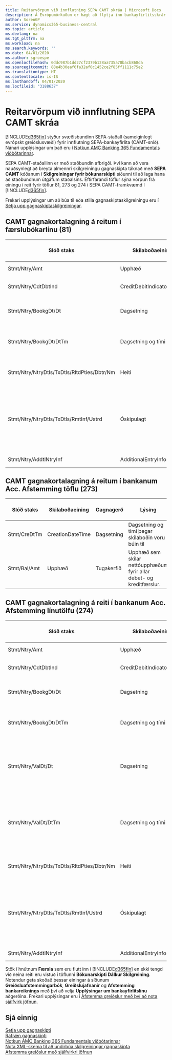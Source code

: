 ```yaml
---
title: Reitarvörpum við innflutning SEPA CAMT skráa | Microsoft Docs
description: Á Evrópumörkuðum er hægt að flytja inn bankayfirlitsskrár með svæðisbundnum SEPA stöðlum (sameiginlegt evrópskt greiðslusvæði).
author: SorenGP
ms.service: dynamics365-business-central
ms.topic: article
ms.devlang: na
ms.tgt_pltfrm: na
ms.workload: na
ms.search.keywords: ''
ms.date: 04/01/2020
ms.author: sgroespe
ms.openlocfilehash: 0ddc987b1dd27cf2379b128aa735a78bacb868da
ms.sourcegitcommit: 88e4b30eaf6fa32af0c1452ce2f85ff1111c75e2
ms.translationtype: HT
ms.contentlocale: is-IS
ms.lasthandoff: 04/01/2020
ms.locfileid: "3188637"
---
```

# <a name="field-mapping-when-importing-sepa-camt-files"></a>Reitarvörpum við innflutning SEPA CAMT skráa
[!INCLUDE[d365fin](includes/d365fin_md.md)] styður svæðisbundinn SEPA-staðall (sameiginlegt evrópskt greiðslusvæði) fyrir innflutning SEPA-bankayfirlita (CAMT-snið). Nánari upplýsingar um það eru í [Notkun AMC Banking 365 Fundamentals viðbótarinnar](ui-extensions-amc-banking.md).  

 SEPA CAMT-staðallinn er með staðbundin afbrigði. Því kann að vera nauðsynlegt að breyta almennri skilgreiningu gagnaskipta táknað með **SEPA CAMT** kóðanum í **Skilgreiningar fyrir bókunarskipti** síðunni til að laga hana að staðbundnum útgáfum staðalsins. Eftirfarandi töflur sýna vörpun frá einingu í reit fyrir töflur 81, 273 og 274 í SEPA CAMT-framkvæmd í [!INCLUDE[d365fin](includes/d365fin_md.md)].  

 Frekari upplýsingar um að búa til eða stilla gagnaskiptaskilgreiningu eru í [Setja upp gagnaskiptaskilgreiningar](across-how-to-set-up-data-exchange-definitions.md).  

## <a name="camt-data-mapping-to-fields-in-the-general-journal-table-81"></a>CAMT gagnakortalagning á reitum í færslubókarlínu (81)  

|Slóð staks|Skilaboðaeining|Gagnagerð|Lýsing|Auðkenni neikvæðs formerkis|Nr. reits|Heiti reits|  
|------------------|---------------------|---------------|-----------------|-------------------------------|---------------|----------------|  
|Stmt/Ntry/Amt|Upphæð|Tugakerfið|Peningaupphæð reiðufésfærslunnar.||13|Upphæð|  
|Stmt/Ntry/CdtDbtInd|CreditDebitIndicator|Texti|Sýnir hvort færsla er kredit-eða debet færslu|DBIT|13|Upphæð|  
|Stmt/Ntry/BookgDt/Dt|Dagsetning|Dagsetning|Dagsetning þegar færsla er bókuð á reikning á bókum reikningsstofnunar||5|Bókunardags.|  
|Stmt/Ntry/BookgDt/DtTm|Dagsetning og tími|Dagsetning og tími|Dagsetning og tími þegar færsla er bókuð á reikning á bókum reikningsstofnunar||5|Bókunardags.|  
|Stmt/Ntry/NtryDtls/TxDtls/RltdPties/Dbtr/Nm|Heiti|Texti|Nafn aðilans sem skuldar lánveitanda (til þrautavara) tiltekna fjárhæð.||1221|Upplýsingar um greiðanda|  
|Stmt/Ntry/NtryDtls/TxDtls/RmtInf/Ustrd|Óskipulagt|Texti|Upplýsingarnar til að gera samsvörun / afstemmingu á færslu með þeim vörum sem greiðsla er ætlað að stemma af, svo sem viðskiptareikningar í reikningskröfukerfi í ómótaðan formi||8|Lýsing|  
|Stmt/Ntry/AddtlNtryInf|AdditionalEntryInformation|Texti|Viðbótarupplýsingar um færslu||1222|Færsluupplýsingar|  

## <a name="camt-data-mapping-to-fields-in-the-bank-acc-reconciliation-table-273"></a>CAMT gagnakortalagning á reitum í bankanum Acc. Afstemming töflu (273)  

|Slóð staks|Skilaboðaeining|Gagnagerð|Lýsing|Auðkenni neikvæðs formerkis|Nr. reits|Heiti reits|  
|------------------|---------------------|---------------|-----------------|-------------------------------|---------------|----------------|  
|Stmt/CreDtTm|CreationDateTime|Dagsetning|Dagsetning og tími þegar skilaboðin voru búin til||3|Dags. yfirlits|  
|Stmt/Bal/Amt|Upphæð|Tugakerfið|Upphæð sem skilar nettóupphæðum fyrir allar debet- og kreditfærslur.||4|Lokastaða yfirlits|  

## <a name="camt-data-mapping-to-fields-in-the-bank-acc-reconciliation-line-table-274"></a>CAMT gagnakortalagning á reiti í bankanum Acc. Afstemming línutölfu (274)  

|Slóð staks|Skilaboðaeining|Gagnagerð|Lýsing|Auðkenni neikvæðs formerkis|Nr. reits|Heiti reits|  
|------------------|---------------------|---------------|-----------------|-------------------------------|---------------|----------------|  
|Stmt/Ntry/Amt|Upphæð|Tugakerfið|Peningaupphæð reiðufésfærslunnar.||7|Upphæð yfirlits|  
|Stmt/Ntry/CdtDbtInd|CreditDebitIndicator|Texti|Sýnir hvort færsla er kredit-eða debet færslu|DBIT|7|Upphæð yfirlits|  
|Stmt/Ntry/BookgDt/Dt|Dagsetning|Dagsetning|Dagsetning þegar færsla er bókuð á reikning á bókum reikningsstofnunar||5|Dags. færslu|  
|Stmt/Ntry/BookgDt/DtTm|Dagsetning og tími|Dagsetning og tími|Dagsetning og tími þegar færsla er bókuð á reikning á bókum reikningsstofnunar||5|Dags. færslu|  
|Stmt/Ntry/ValDt/Dt|Dagsetning|Dagsetning|Dagsetning þegar eignir verða í boði til reikningseiganda við kreditfærslu, eða hætta að vera til staðar til reikningseiganda við debetfærslu||12|Gildisdagur|  
|Stmt/Ntry/ValDt/DtTm|Dagsetning og tími|Dagsetning og tími|Dagsetning og tími þegar eignir verða í boði til reikningseiganda við kreditfærslu, eða hætta að vera til staðar til reikningseiganda við debetfærslu||12|Gildisdagur|  
|Stmt/Ntry/NtryDtls/TxDtls/RltdPties/Dbtr/Nm|Heiti|Texti|Nafn aðilans sem skuldar lánveitanda (til þrautavara) tiltekna fjárhæð.||15|Upplýsingar um greiðanda|  
|Stmt/Ntry/NtryDtls/TxDtls/RmtInf/Ustrd|Óskipulagt|Texti|Upplýsingarnar til að gera samsvörun / afstemmingu á færslu með þeim vörum sem greiðsla er ætlað að stemma af, svo sem viðskiptareikningar í reikningskröfukerfi í ómótaðan formi||6|Lýsing|  
|Stmt/Ntry/AddtlNtryInf|AdditionalEntryInformation|Texti|Viðbótarupplýsingar um færslu||16|Færsluupplýsingar|  

 Stök í hnútnum **Færsla** sem eru flutt inn í [!INCLUDE[d365fin](includes/d365fin_md.md)] en ekki tengd við neina reiti eru vistuð í töflunni **Bókunarskipti Dálkur Skilgreining**. Notendur geta skoðað þessar einingar á síðunum **Greiðsluafstemmingarbók**, **Greiðslujafnanir** og **Afstemming bankareiknings** með því að velja **Upplýsingar um bankayfirlitslínu** aðgerðina. Frekari upplýsingar eru í [Afstemma greiðslur með því að nota sjálfvirk jöfnun](receivables-how-reconcile-payments-auto-application.md).  
## <a name="see-also"></a>Sjá einnig  
[Setja upp gagnaskipti](across-set-up-data-exchange.md)  
[Rafræn gagnaskipti](across-data-exchange.md)  
[Notkun AMC Banking 365 Fundamentals viðbótarinnar](ui-extensions-amc-banking.md)   
[Nota XML-skema til að undirbúa skilgreiningar gagnaskipta](across-how-to-use-xml-schemas-to-prepare-data-exchange-definitions.md)  
[Afstemma greiðslur með sjálfvirkri jöfnun](receivables-how-reconcile-payments-auto-application.md)  
